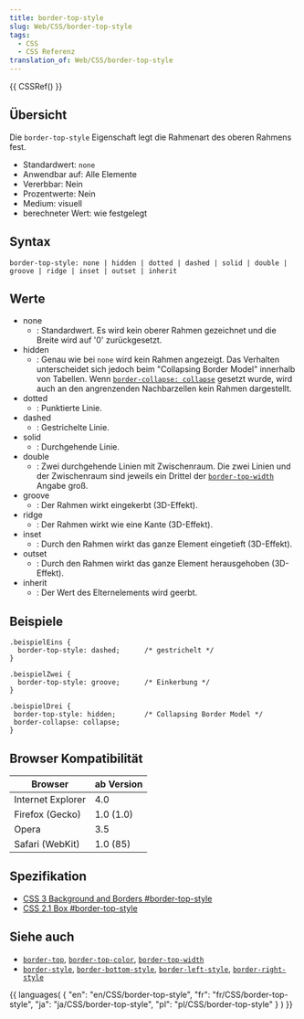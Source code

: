 ```yaml
---
title: border-top-style
slug: Web/CSS/border-top-style
tags:
  - CSS
  - CSS Referenz
translation_of: Web/CSS/border-top-style
---
```

{{ CSSRef() }}

## Übersicht

Die `border-top-style` Eigenschaft legt die Rahmenart des oberen Rahmens fest.

- Standardwert: `none`
- Anwendbar auf: Alle Elemente
- Vererbbar: Nein
- Prozentwerte: Nein
- Medium: visuell
- berechneter Wert: wie festgelegt

## Syntax

    border-top-style: none | hidden | dotted | dashed | solid | double | groove | ridge | inset | outset | inherit

## Werte

- none
  - : Standardwert. Es wird kein oberer Rahmen gezeichnet und die Breite wird auf '0' zurückgesetzt.
- hidden
  - : Genau wie bei `none` wird kein Rahmen angezeigt. Das Verhalten unterscheidet sich jedoch beim "Collapsing Border Model" innerhalb von Tabellen.
    Wenn [`border-collapse: collapse`](/de/CSS/border-collapse "de/CSS/border-collapse") gesetzt wurde, wird auch an den angrenzenden Nachbarzellen kein Rahmen dargestellt.
- dotted
  - : Punktierte Linie.
- dashed
  - : Gestrichelte Linie.
- solid
  - : Durchgehende Linie.
- double
  - : Zwei durchgehende Linien mit Zwischenraum. Die zwei Linien und der Zwischenraum sind jeweils ein Drittel der [`border-top-width`](/De/CSS/Border-top-width "De/CSS/Border-top-width") Angabe groß.
- groove
  - : Der Rahmen wirkt eingekerbt (3D-Effekt).
- ridge
  - : Der Rahmen wirkt wie eine Kante (3D-Effekt).
- inset
  - : Durch den Rahmen wirkt das ganze Element eingetieft (3D-Effekt).
- outset
  - : Durch den Rahmen wirkt das ganze Element herausgehoben (3D-Effekt).
- inherit
  - : Der Wert des Elternelements wird geerbt.

## Beispiele

    .beispielEins {
      border-top-style: dashed;      /* gestrichelt */
    }

    .beispielZwei {
      border-top-style: groove;      /* Einkerbung */
    }

    .beispielDrei {
     border-top-style: hidden;       /* Collapsing Border Model */
     border-collapse: collapse;
    }

## Browser Kompatibilität

| Browser           | ab Version |
| ----------------- | ---------- |
| Internet Explorer | 4.0        |
| Firefox (Gecko)   | 1.0 (1.0)  |
| Opera             | 3.5        |
| Safari (WebKit)   | 1.0 (85)   |

## Spezifikation

- [CSS 3 Background and Borders #border-top-style](http://www.w3.org/TR/css3-background/#border-top-style)
- [CSS 2.1 Box #border-top-style](http://www.w3.org/TR/CSS21/box.html#propdef-border-top-style)

## Siehe auch

- [`border-top`](/de/CSS/border-top "de/CSS/border-top"), [`border-top-color`](/de/CSS/border-top-color "de/CSS/border-top-color"), [`border-top-width`](/De/CSS/Border-top-width "De/CSS/Border-top-width")
- [`border-style`](/de/CSS/border-style "de/CSS/border-style"), [`border-bottom-style`](/de/CSS/border-bottom-style "de/CSS/border-bottom-style"), [`border-left-style`](/de/CSS/border-left-style "de/CSS/border-left-style"), [`border-right-style`](/de/CSS/border-right-style "de/CSS/border-right-style")

{{ languages( { "en": "en/CSS/border-top-style", "fr": "fr/CSS/border-top-style", "ja": "ja/CSS/border-top-style", "pl": "pl/CSS/border-top-style" } ) }}

